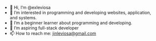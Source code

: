 - 👋 Hi, I’m @exleviosa
- 👀 I’m interested in programming and developing websites, application, and systems.
- 🌱 I’m a beginner learner about programming and developing.
- 💞️ I’m aspiring full-stack developer
- 📫 How to reach me: jinleviosa@gmail.com

<!---
exleviosa/exleviosa is a ✨ special ✨ repository because its `README.md` (this file) appears on your GitHub profile.
You can click the Preview link to take a look at your changes.
--->
